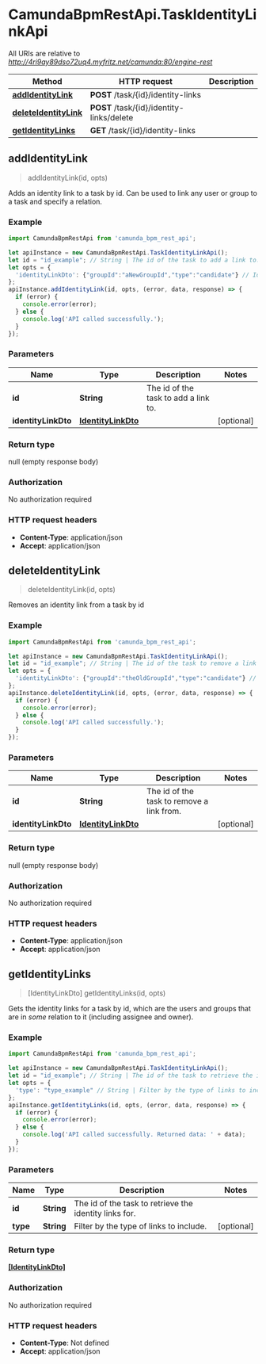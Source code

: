 # CamundaBpmRestApi.TaskIdentityLinkApi

All URIs are relative to *http://4ri9ay89dso72uq4.myfritz.net/camunda:80/engine-rest*

Method | HTTP request | Description
------------- | ------------- | -------------
[**addIdentityLink**](TaskIdentityLinkApi.md#addIdentityLink) | **POST** /task/{id}/identity-links | 
[**deleteIdentityLink**](TaskIdentityLinkApi.md#deleteIdentityLink) | **POST** /task/{id}/identity-links/delete | 
[**getIdentityLinks**](TaskIdentityLinkApi.md#getIdentityLinks) | **GET** /task/{id}/identity-links | 



## addIdentityLink

> addIdentityLink(id, opts)



Adds an identity link to a task by id. Can be used to link any user or group to a task and specify a relation.

### Example

```javascript
import CamundaBpmRestApi from 'camunda_bpm_rest_api';

let apiInstance = new CamundaBpmRestApi.TaskIdentityLinkApi();
let id = "id_example"; // String | The id of the task to add a link to.
let opts = {
  'identityLinkDto': {"groupId":"aNewGroupId","type":"candidate"} // IdentityLinkDto | 
};
apiInstance.addIdentityLink(id, opts, (error, data, response) => {
  if (error) {
    console.error(error);
  } else {
    console.log('API called successfully.');
  }
});
```

### Parameters


Name | Type | Description  | Notes
------------- | ------------- | ------------- | -------------
 **id** | **String**| The id of the task to add a link to. | 
 **identityLinkDto** | [**IdentityLinkDto**](IdentityLinkDto.md)|  | [optional] 

### Return type

null (empty response body)

### Authorization

No authorization required

### HTTP request headers

- **Content-Type**: application/json
- **Accept**: application/json


## deleteIdentityLink

> deleteIdentityLink(id, opts)



Removes an identity link from a task by id

### Example

```javascript
import CamundaBpmRestApi from 'camunda_bpm_rest_api';

let apiInstance = new CamundaBpmRestApi.TaskIdentityLinkApi();
let id = "id_example"; // String | The id of the task to remove a link from.
let opts = {
  'identityLinkDto': {"groupId":"theOldGroupId","type":"candidate"} // IdentityLinkDto | 
};
apiInstance.deleteIdentityLink(id, opts, (error, data, response) => {
  if (error) {
    console.error(error);
  } else {
    console.log('API called successfully.');
  }
});
```

### Parameters


Name | Type | Description  | Notes
------------- | ------------- | ------------- | -------------
 **id** | **String**| The id of the task to remove a link from. | 
 **identityLinkDto** | [**IdentityLinkDto**](IdentityLinkDto.md)|  | [optional] 

### Return type

null (empty response body)

### Authorization

No authorization required

### HTTP request headers

- **Content-Type**: application/json
- **Accept**: application/json


## getIdentityLinks

> [IdentityLinkDto] getIdentityLinks(id, opts)



Gets the identity links for a task by id, which are the users and groups that are in *some* relation to it (including assignee and owner).

### Example

```javascript
import CamundaBpmRestApi from 'camunda_bpm_rest_api';

let apiInstance = new CamundaBpmRestApi.TaskIdentityLinkApi();
let id = "id_example"; // String | The id of the task to retrieve the identity links for.
let opts = {
  'type': "type_example" // String | Filter by the type of links to include.
};
apiInstance.getIdentityLinks(id, opts, (error, data, response) => {
  if (error) {
    console.error(error);
  } else {
    console.log('API called successfully. Returned data: ' + data);
  }
});
```

### Parameters


Name | Type | Description  | Notes
------------- | ------------- | ------------- | -------------
 **id** | **String**| The id of the task to retrieve the identity links for. | 
 **type** | **String**| Filter by the type of links to include. | [optional] 

### Return type

[**[IdentityLinkDto]**](IdentityLinkDto.md)

### Authorization

No authorization required

### HTTP request headers

- **Content-Type**: Not defined
- **Accept**: application/json

